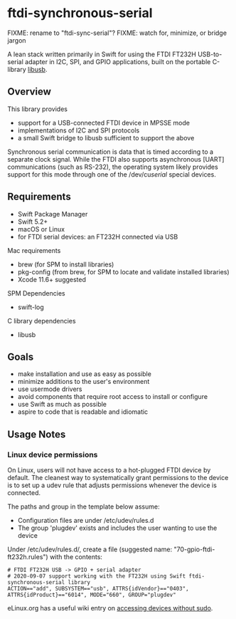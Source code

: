 # ftdi-synchronous-serial

FIXME: rename to "ftdi-sync-serial"?
FIXME: watch for, minimize, or bridge jargon

A lean stack written primarily in Swift for using the FTDI FT232H USB-to-serial adapter in I2C,
SPI, and GPIO applications, built on the portable C-library [libusb](https://libusb.info).


## Overview

This library provides
- support for a USB-connected FTDI device in MPSSE mode
- implementations of I2C and SPI protocols
- a small Swift bridge to libusb sufficient to support the above

Synchronous serial communication is data that is timed according to a separate clock
signal. While the FTDI also supports asynchronous [UART] communications (such as RS-232),
the operating system likely provides support for this mode through one of the /dev/cu*serial* 
special devices.


## Requirements

- Swift Package Manager
- Swift 5.2+
- macOS or Linux
- for FTDI serial devices: an FT232H connected via USB

Mac requirements
- brew (for SPM to install libraries)
- pkg-config (from brew, for SPM to locate and validate installed libraries)
- Xcode 11.6+ suggested


SPM Dependencies
- swift-log

C library dependencies
- libusb


## Goals

- make installation and use as easy as possible
- minimize additions to the user's environment
- use usermode drivers
- avoid components that require root access to install or configure
- use Swift as much as possible
- aspire to code that is readable and idiomatic


## Usage Notes

### Linux device permissions

On Linux, users will not have access to a hot-plugged FTDI device by default. 
The cleanest way to systematically grant permissions to the device is to set up a udev
rule that adjusts permissions whenever the device is connected.

The paths and group in the template below assume:
- Configuration files are under /etc/udev/rules.d
- The group 'plugdev' exists and includes the user wanting to use the device

Under /etc/udev/rules.d/, create a file (suggested name: "70-gpio-ftdi-ft232h.rules") with the contents:

    # FTDI FT232H USB -> GPIO + serial adapter
    # 2020-09-07 support working with the FT232H using Swift ftdi-synchronous-serial library
    ACTION=="add", SUBSYSTEM=="usb", ATTRS{idVendor}=="0403", ATTRS{idProduct}=="6014", MODE="660", GROUP="plugdev"

eLinux.org has a useful wiki entry on [accessing devices without sudo](https://elinux.org/Accessing_Devices_without_Sudo).




